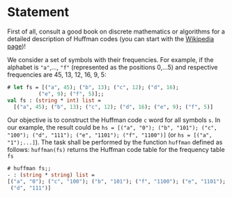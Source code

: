 # Statement

First of all, consult a good book on discrete mathematics or algorithms
for a detailed description of Huffman codes (you can start with the
[Wikipedia page](http://en.wikipedia.org/wiki/Huffman_coding))!

We consider a set of symbols with their frequencies.
For example, if the alphabet is `"a"`,..., `"f"`
(represented as the positions 0,...5) and
respective frequencies are 45, 13, 12, 16, 9, 5:

```ocaml
# let fs = [("a", 45); ("b", 13); ("c", 12); ("d", 16);
          ("e", 9); ("f", 5)];;
val fs : (string * int) list =
  [("a", 45); ("b", 13); ("c", 12); ("d", 16); ("e", 9); ("f", 5)]
```

Our objective is to construct the
Huffman code `c` word for all symbols `s`. In our example, the result could
be
`hs = [("a", "0"); ("b", "101"); ("c", "100"); ("d", "111");
("e", "1101"); ("f", "1100")]`
(or `hs = [("a", "1");...]`). The task shall be performed by the function
`huffman` defined as follows: `huffman(fs)` returns the Huffman code
table for the frequency table `fs`

```ocaml
# huffman fs;;
- : (string * string) list =
[("a", "0"); ("c", "100"); ("b", "101"); ("f", "1100"); ("e", "1101");
 ("d", "111")]
```